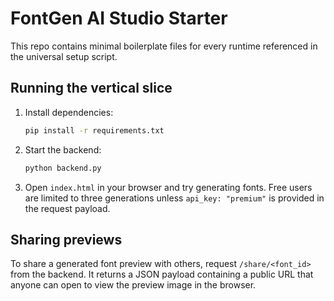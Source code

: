 # FontGen AI Studio Starter

This repo contains minimal boilerplate files for every runtime referenced in the universal setup script.

## Running the vertical slice

1. Install dependencies:
   ```bash
   pip install -r requirements.txt
   ```
2. Start the backend:
   ```bash
   python backend.py
   ```
3. Open `index.html` in your browser and try generating fonts. Free users are limited to three generations unless `api_key: "premium"` is provided in the request payload.

## Sharing previews

To share a generated font preview with others, request `/share/<font_id>` from the backend. It returns a JSON payload containing a public URL that anyone can open to view the preview image in the browser.
